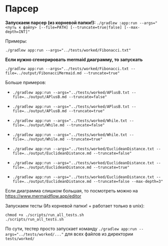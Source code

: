 # Парсер

**Запускаем парсер (из корневой папки!):**
`./gradlew :app:run --args="<путь к файлу> [--file=PATH] [--truncate=true|false] [--max-depth=INT]"`

Примеры:

`./gradlew app:run --args="../tests/worked/Fibonacci.txt"`

**Если нужно сгенерировать mermaid диаграмму, то запускать**

`./gradlew app:run --args="../tests/worked/Fibonacci.txt --file=../output/FibonacciMermaid.md --truncate=true"`

Больше примеров:
- `./gradlew app:run --args="../tests/worked/APlusB.txt --file=../output/APlusB.md --truncate=false"`
- `./gradlew app:run --args="../tests/worked/APlusB.txt --file=../output/APlusB.md --truncate=true"`

- `./gradlew app:run --args="../tests/worked/While.txt --file=../output/While.md --truncate=false"`
- `./gradlew app:run --args="../tests/worked/While.txt --file=../output/While.md --truncate=true"`

- `./gradlew app:run --args="../tests/worked/EuclideanDistance.txt --file=../output/EuclideanDistance.md --truncate=false"`
- `./gradlew app:run --args="../tests/worked/EuclideanDistance.txt --file=../output/EuclideanDistance.md --truncate=true"`
- `./gradlew app:run --args="../tests/worked/EuclideanDistance.txt --file=../output/EuclideanDistance.md --truncate=false --max-depth=3"`

Если диаграмма слишком большая, то посмотреть можно на https://www.mermaidflow.app/editor

Запускаем тесты (Из корневой папки! + работает только в unix):
```shell
chmod +x ./scripts/run_all_tests.sh
./scripts/run_all_tests.sh
```
По сути, тестер просто запускает команду ``./gradlew app:run --args="../tests/worked/..."`` для всех файлов из директории
`tests/worked/`

